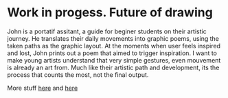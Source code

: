 # Work in progess. Future of drawing

John is a portatif assitant, a guide for beginer students on their artistic journey. He translates their daily movements into graphic poems, using the taken paths as the graphic layout. At the moments when user feels inspired and lost, John prints out a poem that aimed to trigger inspiration. I want to make young artists understand that very simple gestures, even mouvement is already an art from. Much like their artistic path and development, its the process that counts the most, not the final output. 

More stuff [here](/process/) and [here](/presentations/)